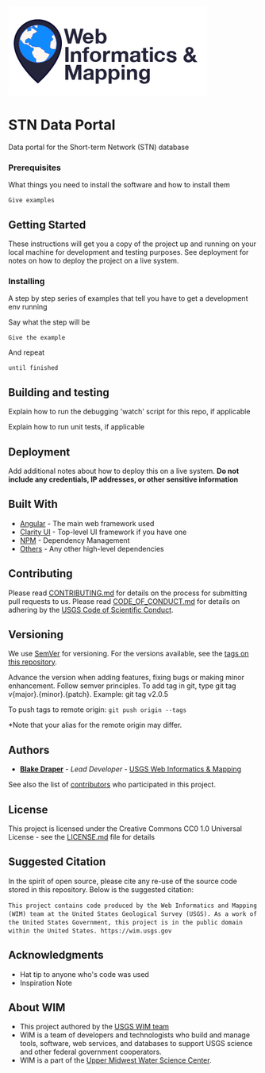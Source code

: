 ![WiM](wimlogo.png)


# STN Data Portal

Data portal for the Short-term Network (STN) database

### Prerequisites

What things you need to install the software and how to install them

```
Give examples
```

## Getting Started

These instructions will get you a copy of the project up and running on your local machine for development and testing purposes. See deployment for notes on how to deploy the project on a live system.

### Installing

A step by step series of examples that tell you have to get a development env running

Say what the step will be

```
Give the example
```

And repeat

```
until finished
```

## Building and testing

Explain how to run the debugging 'watch' script for this repo, if applicable

Explain how to run unit tests, if applicable

## Deployment

Add additional notes about how to deploy this on a live system. **Do not include any credentials, IP addresses, or other sensitive information**

## Built With

* [Angular](https://angular.io/) - The main web framework used
* [Clarity UI](https://vmware.github.io/clarity/) - Top-level UI framework if you have one 
* [NPM](https://www.npmjs.com/) - Dependency Management
* [Others](https://www.npmjs.com/) - Any other high-level dependencies

## Contributing

Please read [CONTRIBUTING.md](CONTRIBUTING.md) for details on the process for submitting pull requests to us. Please read [CODE_OF_CONDUCT.md](CODE_OF_CONDUCT.md) for details on adhering by the [USGS Code of Scientific Conduct](https://www2.usgs.gov/fsp/fsp_code_of_scientific_conduct.asp).

## Versioning

We use [SemVer](http://semver.org/) for versioning. For the versions available, see the [tags on this repository](../../tags). 

Advance the version when adding features, fixing bugs or making minor enhancement. Follow semver principles. To add tag in git, type git tag v{major}.{minor}.{patch}. Example: git tag v2.0.5

To push tags to remote origin: `git push origin --tags`

*Note that your alias for the remote origin may differ.

## Authors

* **[Blake Draper](https://www.usgs.gov/staff-profiles/blake-a-draper)**  - *Lead Developer* - [USGS Web Informatics & Mapping](https://wim.usgs.gov/)

See also the list of [contributors](../../graphs/contributors) who participated in this project.

## License

This project is licensed under the Creative Commons CC0 1.0 Universal License - see the [LICENSE.md](LICENSE.md) file for details

## Suggested Citation
In the spirit of open source, please cite any re-use of the source code stored in this repository. Below is the suggested citation:

`This project contains code produced by the Web Informatics and Mapping (WIM) team at the United States Geological Survey (USGS). As a work of the United States Government, this project is in the public domain within the United States. https://wim.usgs.gov`


## Acknowledgments

* Hat tip to anyone who's code was used
* Inspiration Note 

## About WIM
* This project authored by the [USGS WIM team](https://wim.usgs.gov)
* WIM is a team of developers and technologists who build and manage tools, software, web services, and databases to support USGS science and other federal government cooperators.
* WIM is a part of the [Upper Midwest Water Science Center](https://www.usgs.gov/centers/wisconsin-water-science-center).
